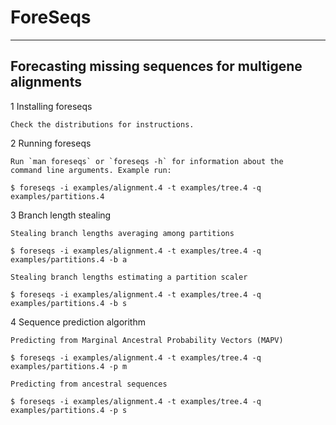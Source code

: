 ForeSeqs
========

------------------------------------------------------
Forecasting missing sequences for multigene alignments
------------------------------------------------------

1 Installing foreseqs

    Check the distributions for instructions.

2 Running foreseqs

    Run `man foreseqs` or `foreseqs -h` for information about the
    command line arguments. Example run:

    $ foreseqs -i examples/alignment.4 -t examples/tree.4 -q examples/partitions.4

3 Branch length stealing

    Stealing branch lengths averaging among partitions

    $ foreseqs -i examples/alignment.4 -t examples/tree.4 -q examples/partitions.4 -b a

    Stealing branch lengths estimating a partition scaler

    $ foreseqs -i examples/alignment.4 -t examples/tree.4 -q examples/partitions.4 -b s

4 Sequence prediction algorithm

    Predicting from Marginal Ancestral Probability Vectors (MAPV)

    $ foreseqs -i examples/alignment.4 -t examples/tree.4 -q examples/partitions.4 -p m

    Predicting from ancestral sequences

    $ foreseqs -i examples/alignment.4 -t examples/tree.4 -q examples/partitions.4 -p s
